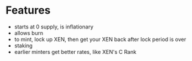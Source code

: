# Features

* starts at 0 supply, is inflationary
* allows burn
* to mint, lock up XEN, then get your XEN back after lock period is over
* staking
* earlier minters get better rates, like XEN's C Rank
